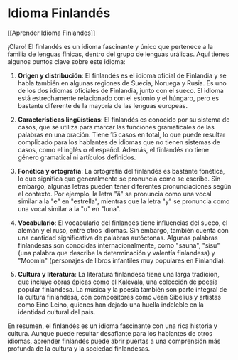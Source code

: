 # Idioma Finlandés

[[Aprender Idioma Finlandes]]

¡Claro! El finlandés es un idioma fascinante y único que pertenece a la familia de lenguas fínicas, dentro del grupo de lenguas urálicas. Aquí tienes algunos puntos clave sobre este idioma:

1. **Origen y distribución**: El finlandés es el idioma oficial de Finlandia y se habla también en algunas regiones de Suecia, Noruega y Rusia. Es uno de los dos idiomas oficiales de Finlandia, junto con el sueco. El idioma está estrechamente relacionado con el estonio y el húngaro, pero es bastante diferente de la mayoría de las lenguas europeas.

2. **Características lingüísticas**: El finlandés es conocido por su sistema de casos, que se utiliza para marcar las funciones gramaticales de las palabras en una oración. Tiene 15 casos en total, lo que puede resultar complicado para los hablantes de idiomas que no tienen sistemas de casos, como el inglés o el español. Además, el finlandés no tiene género gramatical ni artículos definidos.

3. **Fonética y ortografía**: La ortografía del finlandés es bastante fonética, lo que significa que generalmente se pronuncia como se escribe. Sin embargo, algunas letras pueden tener diferentes pronunciaciones según el contexto. Por ejemplo, la letra "ä" se pronuncia como una vocal similar a la "e" en "estrella", mientras que la letra "y" se pronuncia como una vocal similar a la "u" en "luna".

4. **Vocabulario**: El vocabulario del finlandés tiene influencias del sueco, el alemán y el ruso, entre otros idiomas. Sin embargo, también cuenta con una cantidad significativa de palabras autóctonas. Algunas palabras finlandesas son conocidas internacionalmente, como "sauna", "sisu" (una palabra que describe la determinación y valentía finlandesa) y "Moomin" (personajes de libros infantiles muy populares en Finlandia).

5. **Cultura y literatura**: La literatura finlandesa tiene una larga tradición, que incluye obras épicas como el Kalevala, una colección de poesía popular finlandesa. La música y la poesía también son parte integral de la cultura finlandesa, con compositores como Jean Sibelius y artistas como Eino Leino, quienes han dejado una huella indeleble en la identidad cultural del país.

En resumen, el finlandés es un idioma fascinante con una rica historia y cultura. Aunque puede resultar desafiante para los hablantes de otros idiomas, aprender finlandés puede abrir puertas a una comprensión más profunda de la cultura y la sociedad finlandesas.